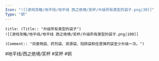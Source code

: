 ```yaml
---
Icon: "![[游戏攻略/地平线/地平线 西之绝境/奖杯/升级所有类型的袋子.png|30]]"
Type: "铜"
---
```

```ad-common-bronze-trophy
title: (Title:: "升级所有类型的袋子")
![[游戏攻略/地平线/地平线 西之绝境/奖杯/升级所有类型的袋子.png|100]]

(Comment:: "将食物袋、药剂袋、资源袋、陷阱袋和任意弹药袋至少升级一次。")
```

#地平线/西之绝境/奖杯 #奖杯 #铜
